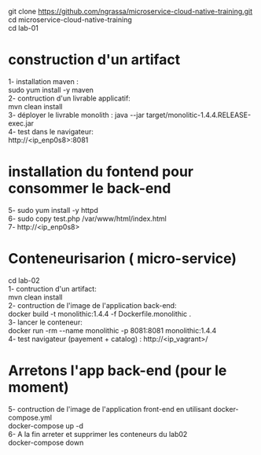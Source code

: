 git clone https://github.com/ngrassa/microservice-cloud-native-training.git \
cd microservice-cloud-native-training \
cd lab-01
# construction d'un artifact
1- installation maven :\
sudo yum install -y maven \
2- contruction d'un livrable applicatif:\
mvn clean install \
3- déployer le livrable monolith : 
java --jar target/monolitic-1.4.4.RELEASE-exec.jar \
4- test dans le navigateur:\
http://<ip_enp0s8>:8081

# installation du fontend pour consommer le back-end
5-  sudo yum install -y httpd \
6-  sudo copy  test.php /var/www/html/index.html \
7- http://<ip_enp0s8>
# Conteneurisarion ( micro-service)
 cd lab-02 \
 1- contruction d'un artifact: \
 mvn clean install \
 2- contruction de l'image de l'application back-end: \
 docker build -t monolithic:1.4.4 -f Dockerfile.monolithic . \
 3- lancer le conteneur: \
 docker run -rm --name monolithic -p 8081:8081 monolithic:1.4.4 \
 4- test navigateur (payement + catalog) : http://<ip_vagrant>/   
 #  Arretons l'app back-end (pour le moment) 
 5- contruction de l'image de l'application front-end en utilisant docker-compose.yml  \
 docker-compose up -d \
 6- A la fin arreter et supprimer les conteneurs du lab02 \
 docker-compose down
